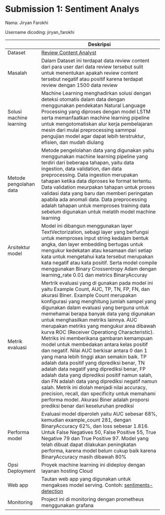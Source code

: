 # Submission 1: Sentiment Analys 
Nama: Jiryan Farokhi

Username dicoding: jiryan_farokhi

| | Deskripsi |
| ----------- | ----------- |
| Dataset | [Review Content Analyst](https://www.kaggle.com/competitions/internal-selection-satria-data)|
| Masalah | Dalam Dataset ini terdapat data review content dari para user dari data review tersebut sulit untuk menentukan apakah review content tersebut negatif atau positif karena terdapat review dengan 1500 data review |
| Solusi machine learning | Machine Learning menghadirkan solusi dengan deteksi otomatis dalam data dengan menggunakan pendekatan Natural Language Processing yang diproses dengan model LSTM serta memanfaatkan machine learning pipeline untuk mengotomatiskan alur kerja pembelajaran mesin dari mulai preprocessing sammpai pengujian model agar dapat lebih terstruktur, efisien, dan mudah diulang  |
| Metode pengolahan data | Metode pengelolahan data yang digunakan yaitu menggunakan machine learning pipeline yang terdiri dari beberapa tahapan, yaitu data ingestion, data validation, dan data preprocessing. Data ingestion merupakan tahapan ketika data diproses ke format tertentu. Data validation meurpakan tahapan untuk proses validasi data yang baru dan memberi peringatan apabila ada anomali data. Data preprocessing adalah tahapan untuk memproses training data sebelum digunakan untuk melatih model machine learning |
| Arsitektur model | Model ini dibangun menggunakan layer TextVectorization, sebagi layer yang berfungsi untuk memproses input string kedalam bentuk angka, dan layer embedding bertugas untuk mengukur kedekatan atau kesamaan dari setiap kata untuk mengetahui kata tersebut merupakan kata negatif atau kata positif. Serta model compile menggunakan Binary Crossentropy Adam dengan learning_rate 0.01 dan metrics BinaryAccuray |
| Metrik evaluasi | Mertrik evaluasi yang di gunakan pada model ini yaitu Example Count, AUC, TP, TN, FP, FN, dan akurasi Biner. Example Count merupakan konfigurasi yang menghitung jumlah sampel yang digunakan dalam evaluasi yang berguna untuk memehamai berapa banyak data yang digunakan untuk menghasilkan metriks lainnya. AUC merupakan metriks yang mengukur area dibawah kurva ROC (Receiver Operationg Characteristic). Metriks ini memberikana gambaran kemampuan model untuk membedakan antara kelas positif dan negatif. Nilai AUC berkisar antara 0 dan 1 yang mana lebih tinggi akan semakin baik. TP adalah data positif yang diprediksi benar, TN adalah data negatif yang diprediksi benar, FP adalah data yang diprediksi positif namun salah, dan FN adalah data yang diprediksi negatif namun salah. Metrik ini diolah menjadi nilai accuracy, precision, recall, dan specificity untuk memahami performa model. Akurasi Biner adalah proporsi prediksi benar dari keseluruhan prediksi |
| Performa model | Evaluasi model diperoleh yaitu AUC sebesar 68%, kemudian example_count 281, dengan BinaryAccuracy 62%, dan loss sebesar 1.816. Untuk False Negatives 50, False Positive 55, True Negative 79 dan True Positive 97. Model yang telah dibuat dapat dilakukan peningkatan performa, karena model belum cukup baik karena BinaryAccuracy masih dibawah 80% |
| Opsi Deployment | Proyek machine learning ini dideploy dengan layanan hosting Cloud
| Web app | Tautan web app yang digunakan untuk mengakses model serving. Contoh: [sentiments-detection](http://103.190.215.28:8501/v1/models/sentiments-detection-model/metadata)|
| Monitoring | 	Project ini di monitoring dengan prometheus menggunakan grafana